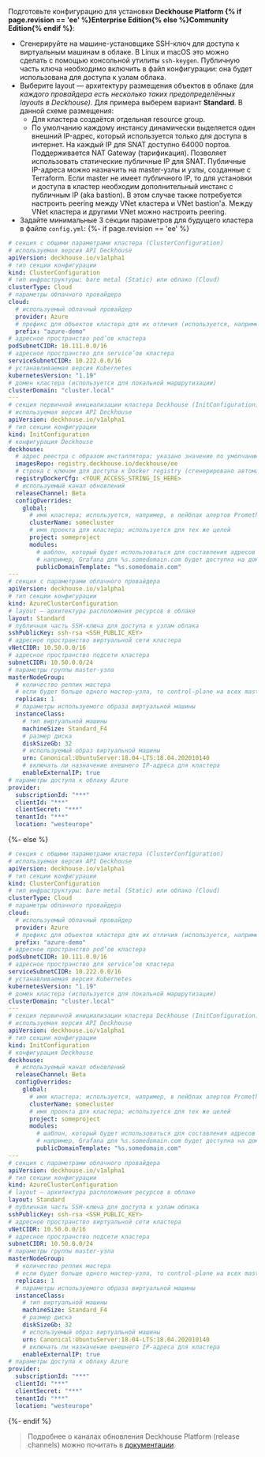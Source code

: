 Подготовьте конфигурацию для установки **Deckhouse Platform {% if page.revision == 'ee' %}Enterprise Edition{% else %}Community Edition{% endif %}**:
- Сгенерируйте на машине-установщике SSH-ключ для доступа к виртуальным машинам в облаке. В Linux и macOS это можно сделать с помощью консольной утилиты `ssh-keygen`. Публичную часть ключа необходимо включить в файл конфигурации: она будет использована для доступа к узлам облака.
- Выберите layout — архитектуру размещения объектов в облаке *(для каждого провайдера есть несколько таких предопределённых layouts в Deckhouse)*. Для примера выберем вариант **Standard**. В данной схеме размещения:
    - Для кластера создаётся отдельная resource group.
    - По умолчанию каждому инстансу динамически выделяется один внешний IP-адрес, который используется только для доступа в интернет. На каждый IP для SNAT доступно 64000 портов. Поддерживается NAT Gateway (тарификация). Позволяет использовать статические публичные IP для SNAT. Публичные IP-адреса можно назначить на master-узлы и узлы, созданные с Terraform. Если master не имеет публичного IP, то для установки и доступа в кластер необходим дополнительный инстанс с публичным IP (aka bastion). В этом случае также потребуется настроить peering между VNet кластера и VNet bastion'а. Между VNet кластера и другими VNet можно настроить peering.
- Задайте минимальные 3 секции параметров для будущего кластера в файле `config.yml`:
{%- if page.revision == 'ee' %}
```yaml
# секция с общими параметрами кластера (ClusterConfiguration)
# используемая версия API Deckhouse
apiVersion: deckhouse.io/v1alpha1
# тип секции конфигурации
kind: ClusterConfiguration
# тип инфраструктуры: bare metal (Static) или облако (Cloud)
clusterType: Cloud
# параметры облачного провайдера
cloud:
  # используемый облачный провайдер
  provider: Azure
  # префикс для объектов кластера для их отличия (используется, например, при маршрутизации)
  prefix: "azure-demo"
# адресное пространство pod’ов кластера
podSubnetCIDR: 10.111.0.0/16
# адресное пространство для service’ов кластера
serviceSubnetCIDR: 10.222.0.0/16
# устанавливаемая версия Kubernetes
kubernetesVersion: "1.19"
# домен кластера (используется для локальной маршрутизации)
clusterDomain: "cluster.local"
---
# секция первичной инициализации кластера Deckhouse (InitConfiguration)
# используемая версия API Deckhouse
apiVersion: deckhouse.io/v1alpha1
# тип секции конфигурации
kind: InitConfiguration
# конфигурация Deckhouse
deckhouse:
  # адрес реестра с образом инсталлятора; указано значение по умолчанию для EE-сборки Deckhouse
  imagesRepo: registry.deckhouse.io/deckhouse/ee
  # строка с ключом для доступа к Docker registry (сгенерировано автоматически для вашего демонстрационного токена)
  registryDockerCfg: <YOUR_ACCESS_STRING_IS_HERE>
  # используемый канал обновлений
  releaseChannel: Beta
  configOverrides:
    global:
      # имя кластера; используется, например, в лейблах алертов Prometheus
      clusterName: somecluster
      # имя проекта для кластера; используется для тех же целей
      project: someproject
      modules:
        # шаблон, который будет использоваться для составления адресов системных приложений в кластере
        # например, Grafana для %s.somedomain.com будет доступна на домене grafana.somedomain.com
        publicDomainTemplate: "%s.somedomain.com"
---
# секция с параметрами облачного провайдера
apiVersion: deckhouse.io/v1alpha1
# тип секции конфигурации
kind: AzureClusterConfiguration
# layout — архитектура расположения ресурсов в облаке
layout: Standard
# публичная часть SSH-ключа для доступа к узлам облака
sshPublicKey: ssh-rsa <SSH_PUBLIC_KEY>
# адресное пространство виртуальной сети кластера
vNetCIDR: 10.50.0.0/16
# адресное пространство подсети кластера
subnetCIDR: 10.50.0.0/24
# параметры группы master-узла
masterNodeGroup:
  # количество реплик мастера
  # если будет больше одного мастер-узла, то control-plane на всех master-узлах будет развернут автоматическии
  replicas: 1
  # параметры используемого образа виртуальной машины
  instanceClass:
    # тип виртуальной машины
    machineSize: Standard_F4
    # размер диска
    diskSizeGb: 32
    # используемый образ виртуальной машины
    urn: Canonical:UbuntuServer:18.04-LTS:18.04.202010140
    # включать ли назначение внешнего IP-адреса для кластера
    enableExternalIP: true
# параметры доступа к облаку Azure
provider:
  subscriptionId: "***"
  clientId: "***"
  clientSecret: "***"
  tenantId: "***"
  location: "westeurope"
```
{%- else %}
```yaml
# секция с общими параметрами кластера (ClusterConfiguration)
# используемая версия API Deckhouse
apiVersion: deckhouse.io/v1alpha1
# тип секции конфигурации
kind: ClusterConfiguration
# тип инфраструктуры: bare metal (Static) или облако (Cloud)
clusterType: Cloud
# параметры облачного провайдера
cloud:
  # используемый облачный провайдер
  provider: Azure
  # префикс для объектов кластера для их отличия (используется, например, при маршрутизации)
  prefix: "azure-demo"
# адресное пространство pod’ов кластера
podSubnetCIDR: 10.111.0.0/16
# адресное пространство для service’ов кластера
serviceSubnetCIDR: 10.222.0.0/16
# устанавливаемая версия Kubernetes
kubernetesVersion: "1.19"
# домен кластера (используется для локальной маршрутизации)
clusterDomain: "cluster.local"
---
# секция первичной инициализации кластера Deckhouse (InitConfiguration)
# используемая версия API Deckhouse
apiVersion: deckhouse.io/v1alpha1
# тип секции конфигурации
kind: InitConfiguration
# конфигурация Deckhouse
deckhouse:
  # используемый канал обновлений
  releaseChannel: Beta
  configOverrides:
    global:
      # имя кластера; используется, например, в лейблах алертов Prometheus
      clusterName: somecluster
      # имя проекта для кластера; используется для тех же целей
      project: someproject
      modules:
        # шаблон, который будет использоваться для составления адресов системных приложений в кластере
        # например, Grafana для %s.somedomain.com будет доступна на домене grafana.somedomain.com
        publicDomainTemplate: "%s.somedomain.com"
---
# секция с параметрами облачного провайдера
apiVersion: deckhouse.io/v1alpha1
# тип секции конфигурации
kind: AzureClusterConfiguration
# layout — архитектура расположения ресурсов в облаке
layout: Standard
# публичная часть SSH-ключа для доступа к узлам облака
sshPublicKey: ssh-rsa <SSH_PUBLIC_KEY>
# адресное пространство виртуальной сети кластера
vNetCIDR: 10.50.0.0/16
# адресное пространство подсети кластера
subnetCIDR: 10.50.0.0/24
# параметры группы master-узла
masterNodeGroup:
  # количество реплик мастера
  # если будет больше одного мастер-узла, то control-plane на всех master-узлах будет развернут автоматическии
  replicas: 1
  # параметры используемого образа виртуальной машины
  instanceClass:
    # тип виртуальной машины
    machineSize: Standard_F4
    # размер диска
    diskSizeGb: 32
    # используемый образ виртуальной машины
    urn: Canonical:UbuntuServer:18.04-LTS:18.04.202010140
    # включать ли назначение внешнего IP-адреса для кластера
    enableExternalIP: true
# параметры доступа к облаку Azure
provider:
  subscriptionId: "***"
  clientId: "***"
  clientSecret: "***"
  tenantId: "***"
  location: "westeurope"
```
{%- endif %}

> Подробнее о каналах обновления Deckhouse Platform (release channels) можно почитать в [документации](/ru/documentation/v1/deckhouse-release-channels.html).
